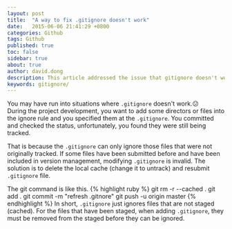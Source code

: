 ```yaml
---
layout: post
title:  "A way to fix .gitignore doesn't work"
date:   2015-06-06 21:41:29 +0800
categories: Github 
tags: Github
published: true
toc: false
sidebar: true
about: true
author: david.dong
description: This article addressed the issue that gitignore doesn't work and give the solution.
keywords: gitignore/
---
```

You may have run into situations where `.gitignore` doesn't work.😕    
During the project development, you want to add some directors or files into the ignore rule and you specified them at the `.gitignore`. You committed and checked the status, unfortunately, you found they were still being tracked. 

That is because the `.gitignore` can only ignore those files that were not originally tracked. If some files have been submitted before and have been included in version management, modifying `.gitignore` is invalid. The solution is to delete the local cache (change it to untrack) and resubmit `.gitignore` file.

The git command is like this.
{% highlight ruby %}
git rm -r --cached .
git add .
git commit -m "refresh .gitnore"
git push -u origin master
{% endhighlight %}
In short, `.gitignore` just ignores files that are not staged (cached).
For the files that have been staged, when adding `.gitignore`, they must be removed from the staged before they can be ignored.